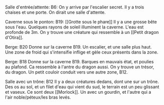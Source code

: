 Salle d'entrée/attente: B6:
On y arrive par l'escalier secret. Il y a trois chaises et une porte. On dirait une salle d'attente. 


Caverne sous le ponton: B19: [[Grotte sous le phare]]
Il y a une grosse bête sous l'eau. 
Quelques rayons de soleil illuminent la caverne. 
L'eau est profonde de 3m. 
On y trouve une créature qui ressemble à un [[Petit dragon d'Otira]]. 

Berge: B20
Donne sur la caverne B19. Un escalier, et une salle plus haut. 
Une zone de froid qui s'intensifie inflige et gèle ceux présents dans la zone. 


Berge: B18
Donne sur la caverne B19. Barques en mauvais état, et poulies au plafond. 
Ca ressemble à l'antre du dragon aussi. On y trouve un trésor, du dragon. 
Un petit couloir conduit vers une autre zone, B12.


Salle avec un trône: B12
Il y a deux créatures dedans, dont une sur un trône. Des os au sol, et un filet d'eau qui vient du sud, le terrain est un peu glissant et vaseux. Ce sont deux [[Morlock]]. Un avec un gourdin, et l'autre qui a l'air noble/péteux/les bras levés. 

